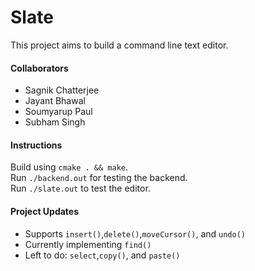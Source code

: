 # Slate
This project aims to build a command line text editor.

#### Collaborators
- Sagnik Chatterjee
- Jayant Bhawal
- Soumyarup Paul
- Subham Singh

#### Instructions
Build using `cmake . && make`.  
Run `./backend.out` for testing the backend.  
Run `./slate.out` to test the editor.

#### Project Updates
- Supports `insert()`,`delete()`,`moveCursor()`, and `undo()`
- Currently implementing `find()`
- Left to do: `select`,`copy()`, and `paste()`
